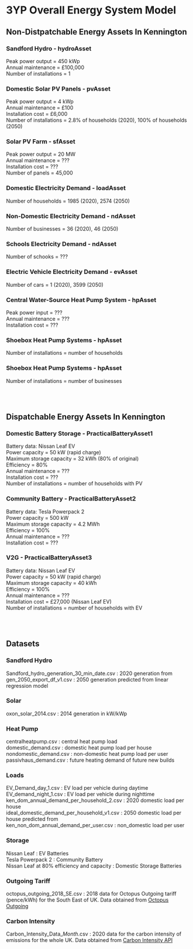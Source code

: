 # 3YP Overall Energy System Model

## Non-Distpatchable Energy Assets In Kennington

### Sandford Hydro - hydroAsset
Peak power output = 450 kWp
<br />
Annual maintenance = £100,000
<br />
Number of installations = 1


### Domestic Solar PV Panels - pvAsset
Peak power output = 4 kWp
<br />
Annual maintenance = £100
<br />
Installation cost = £6,000
<br />
Number of installations = 2.8% of households (2020), 100% of households (2050)


### Solar PV Farm - sfAsset
Peak power output = 20 MW
<br />
Annual maintenance = ??? 
<br />
Installation cost = ???
<br />
Number of panels = 45,000


### Domestic Electricity Demand - loadAsset
Number of households = 1985 (2020), 2574 (2050)


### Non-Domestic Electricity Demand - ndAsset
Number of businesses = 36 (2020), 46 (2050)


### Schools Electricity Demand - ndAsset
Number of schooks = ???


### Electric Vehicle Electricity Demand - evAsset
Number of cars = 1 (2020), 3599 (2050)


### Central Water-Source Heat Pump System - hpAsset
Peak power input = ???
<br />
Annual maintenance = ???
<br />
Installation cost = ???


### Shoebox Heat Pump Systems - hpAsset
Number of installations = number of households


### Shoebox Heat Pump Systems - hpAsset
Number of installations = number of businesses

<br />
<br />

## Dispatchable Energy Assets In Kennington

### Domestic Battery Storage - PracticalBatteryAsset1
Battery data: Nissan Leaf EV
<br />
Power capacity = 50 kW (rapid charge)
<br />
Maximum storage capacity = 32 kWh (80% of original)
<br />
Efficiency = 80%
<br />
Annual maintenance = ???
<br />
Installation cost = ???
<br />
Number of installations = number of households with PV


### Community Battery - PracticalBatteryAsset2
Battery data: Tesla Powerpack 2
<br />
Power capacity = 500 kW
<br />
Maximum storage capacity = 4.2 MWh
<br />
Efficiency = 100%
<br />
Annual maintenance = ???
<br />
Installation cost = ???


### V2G - PracticalBatteryAsset3
Battery data: Nissan Leaf EV
<br />
Power capacity = 50 kW (rapid charge)
<br />
Maximum storage capacity = 40 kWh
<br />
Efficiency = 100%
<br />
Annual maintenance = ???
<br />
Installation cost = £27,000 (Nissan Leaf EV)
<br />
Number of installations = number of households with EV

<br />
<br />

## Datasets

### Sandford Hydro
Sandford_hydro_generation_30_min_date.csv : 2020 generation from 
<br />
gen_2050_export_df_v1.csv : 2050 generation predicted from linear regression model

### Solar
oxon_solar_2014.csv : 2014 generation in kW/kWp

### Heat Pump
centralheatpump.csv : central heat pump load
<br />
domestic_demand.csv : domestic heat pump load per house
<br />
nondomestic_demand.csv : non-domestic heat pump load per user
<br />
passivhaus_demand.csv : future heating demand of future new builds

### Loads
EV_Demand_day_1.csv : EV load per vehicle during daytime
<br />
EV_demand_night_1.csv : EV load per vehicle during nighttime
<br />
ken_dom_annual_demand_per_household_2.csv : 2020 domestic load per house
<br />
ideal_domestic_demand_per_household_v1.csv : 2050 domestic load per house predicted from
<br />
ken_non_dom_annual_demand_per_user.csv : non_domestic load per user

### Storage
Nissan Leaf : EV Batteries 
<br />
Tesla Powerpack 2 : Community Battery
<br />
Nissan Leaf at 80% efficiency and capacity : Domestic Storage Batteries

### Outgoing Tariff
octopus_outgoing_2018_SE.csv : 2018 data for Octopus Outgoing tariff (pence/kWh) for the South East of UK. Data obtained from <a href="https://octopus.energy/blog/outgoing/">Octopus Outgoing</a>

### Carbon Intensity
Carbon_Intensity_Data_*Month*.csv : 2020 data for the carbon intensity of emissions for the whole UK. Data obtained from <a href="https://carbonintensity.org.uk/">Carbon Intensity API</a>
